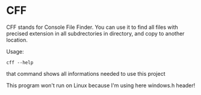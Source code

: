 # CFF

CFF stands for Console File Finder.
You can use it to find all files with precised extension in all subdrectories in directory, and copy to another location.

Usage:

```
cff --help
```

that command shows all informations needed to use this project

This program won't run on Linux because I'm using here windows.h header!
